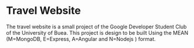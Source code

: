 # Travel Website
The travel website is a small project of the Google Developer Student Club of the University of Buea.
This project is design to be built Using the MEAN (M=MongoDB, E=Express, A=Angular and N=Nodejs ) format.